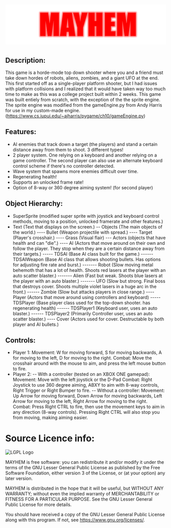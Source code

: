 # ![Logo](https://raw.githubusercontent.com/BitlDevelopmentStudios/MAYHEM/main/graphics/logo.png)

## Description:
This game is a horde-mode top down shooter where you and a friend must take down hordes of robots, aliens, zombies, and a giant UFO at the end.
This first started off as a single-player platform shooter, but I had issues with platform collisions and I realized that it would have taken way too much time to make as this was a college project built within 2 weeks.
This game was built entiely from scratch, with the exception of the the sprite engine.
The sprite engine was modified from the gameEngine.py from Andy Harris for use in my custom-made engine. (https://www.cs.iupui.edu/~ajharris/pygame/ch10/gameEngine.py)

## Features:
- AI enemies that track down a target (the players) and stand a certain distance away from them to shoot. 3 different types!
- 2 player system. One relying on a keyboard and another relying on a game controller. The second player can also use an alternate keyboard control scheme if there's no controller detected.
- Wave system that spawns more enemies difficult over time.
- Regenerating health!
- Supports an unlocked frame rate!
- Option of 8-way or 360 degree aiming system! (for second player)

## Object Hierarchy:

- SuperSprite (modified super sprite with joystick and keyboard control methods, moving to a position, unlocked framerate and other features.)
- Text (Text that displays on the screen.)
-- Objects (The main objects of the world.)
---- Bullet (Weapon projectile with spread.)
---- Target (Player's crosshair.)
---- Grass (Visual flair)
--- Actors (objects that have health and can "die".)
---- AI (Actors that move around on their own and follow the player. They stop when they are a certain distance away from their targets.)
----- TDSAI (Base AI class built for the game.)
------ TDSAIWeapon (Base AI class that allows shooting bullets. Has options for adjusting fire rate and burst.)
------- Robot (Slow moving metal behemoth that has a lot of health. Shoots red lasers at the player with an auto scatter blaster.)
------- Alien (Fast but weak. Shoots blue lasers at the player with an auto blaster.)
------- UFO (Slow but strong. Final boss that destroys cover. Shoots multiple violet lasers in a huge arc in the front.)
------ Zombie (Slow but attacks players in close range.)
---- Player (Actors that move around using controllers and keyboard)
----- TDSPlayer (Base player class used for the top-down shooter. has regenerating health)
------ TDSPlayer1 (Keyboard user, uses an auto blaster.)
------ TDSPlayer2 (Primarily Controller user, uses an auto scatter blaster.)
---- Cover (Actors used for cover. Destructable by both player and AI bullets.)

## Controls:

- Player 1: 
Movement: W for moving forward, S for moving backwards, A for moving to the left, D for moving to the right.
Combat: Move the crosshair around with the mouse to aim, and press the left mouse button to fire.
- Player 2: 
-- With a controller (tested on an XBOX ONE gamepad): 
Movement: Move with the left joystick or the D-Pad
Combat: Right Joystick to use 360 degree aiming, ABXY to aim with 8-way controls, Right Trigger or Right Bumper to fire.
-- Without a controller: 
Movement: Up Arrow for moving forward, Down Arrow for moving backwards, Left Arrow for moving to the left, Right Arrow for moving to the right.
Combat: Press Right CTRL to fire, then use the movement keys to aim in any direction (8-way controls). Pressing Right CTRL will also stop you from moving, making aiming easier.

# Source Licence info:
![LGPL Logo](https://www.gnu.org/graphics/lgplv3-with-text-154x68.png)

MAYHEM is free software: you can redistribute it and/or modify
it under the terms of the GNU Lesser General Public License as published by
the Free Software Foundation, either version 3 of the License, or
(at your option) any later version.

MAYHEM is distributed in the hope that it will be useful,
but WITHOUT ANY WARRANTY; without even the implied warranty of
MERCHANTABILITY or FITNESS FOR A PARTICULAR PURPOSE.  See the
GNU Lesser General Public License for more details.

You should have received a copy of the GNU Lesser General Public License
along with this program.  If not, see https://www.gnu.org/licenses/.